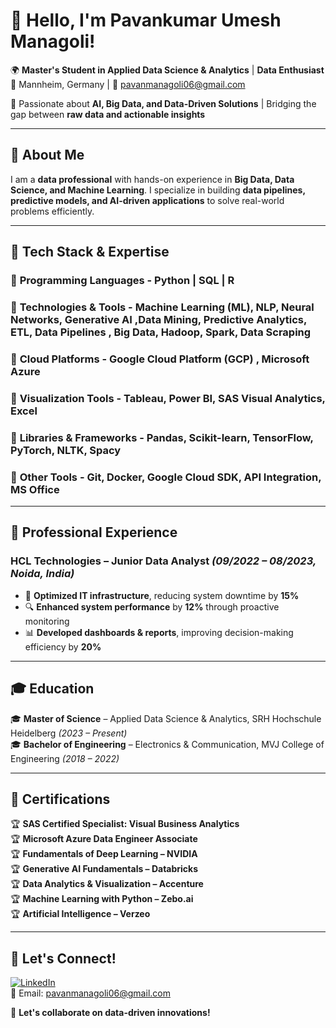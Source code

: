 # 👋 Hello, I'm Pavankumar Umesh Managoli!  

🌍 **Master's Student in Applied Data Science & Analytics** | **Data Enthusiast**  
📍 Mannheim, Germany | 📧 [pavanmanagoli06@gmail.com](mailto:pavanmanagoli06@gmail.com)  

🚀 Passionate about **AI, Big Data, and Data-Driven Solutions** | Bridging the gap between **raw data and actionable insights**  

---

## 🔹 About Me
I am a **data professional** with hands-on experience in **Big Data, Data Science, and Machine Learning**. I specialize in building **data pipelines, predictive models, and AI-driven applications** to solve real-world problems efficiently.  

---

## 🔧 Tech Stack & Expertise  

### 📌 **Programming Languages**  - Python | SQL | R  

### 📌 **Technologies & Tools**  - Machine Learning (ML), NLP, Neural Networks, Generative AI ,Data Mining, Predictive Analytics, ETL, Data Pipelines , Big Data, Hadoop, Spark, Data Scraping  

### 📌 **Cloud Platforms** - Google Cloud Platform (GCP) , Microsoft Azure  

### 📌 **Visualization Tools** - Tableau, Power BI, SAS Visual Analytics, Excel  

### 📌 **Libraries & Frameworks** - Pandas, Scikit-learn, TensorFlow, PyTorch, NLTK, Spacy  

### 📌 **Other Tools** - Git, Docker, Google Cloud SDK, API Integration, MS Office  

---

## 💼 Professional Experience  
### **HCL Technologies – Junior Data Analyst** *(09/2022 – 08/2023, Noida, India)*  
- 🚀 **Optimized IT infrastructure**, reducing system downtime by **15%**  
- 🔍 **Enhanced system performance** by **12%** through proactive monitoring  
- 📊 **Developed dashboards & reports**, improving decision-making efficiency by **20%**  

---

## 🎓 Education  
🎓 **Master of Science** – Applied Data Science & Analytics, SRH Hochschule Heidelberg *(2023 – Present)*  
🎓 **Bachelor of Engineering** – Electronics & Communication, MVJ College of Engineering *(2018 – 2022)*  

---

## 📜 Certifications  
🏆 **SAS Certified Specialist: Visual Business Analytics**  
🏆 **Microsoft Azure Data Engineer Associate**  
🏆 **Fundamentals of Deep Learning – NVIDIA**  
🏆 **Generative AI Fundamentals – Databricks**  
🏆 **Data Analytics & Visualization – Accenture**  
🏆 **Machine Learning with Python – Zebo.ai**  
🏆 **Artificial Intelligence – Verzeo** 

---

## 📢 Let's Connect!  
[![LinkedIn](https://img.shields.io/badge/-LinkedIn-blue?style=flat&logo=linkedin)](https://www.linkedin.com/in/pavan-u-managoli)  
📧 Email: [pavanmanagoli06@gmail.com](mailto:pavanmanagoli06@gmail.com)  

🚀 **Let's collaborate on data-driven innovations!**  
